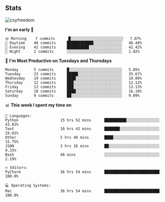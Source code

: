 ## Stats

<p><img src="https://github-readme-stats.vercel.app/api?username=Abhineel-Nandi&show_icons=true&theme=dracula" alt="cxyfreedom" /></p>

<!--START_SECTION:waka-->
**I'm an early 🐤** 

```text
🌞 Morning    7 commits      █░░░░░░░░░░░░░░░░░░░░░░░░   7.07% 
🌆 Daytime    48 commits     ████████████░░░░░░░░░░░░░   48.48% 
🌃 Evening    42 commits     ██████████░░░░░░░░░░░░░░░   42.42% 
🌙 Night      2 commits      ░░░░░░░░░░░░░░░░░░░░░░░░░   2.02%

```
📅 **I'm Most Productive on Tuesdays and Thursdays** 

```text
Monday       5 commits      █░░░░░░░░░░░░░░░░░░░░░░░░   5.05% 
Tuesday      23 commits     █████░░░░░░░░░░░░░░░░░░░░   35.67% 
Wednesday    19 commits     ████░░░░░░░░░░░░░░░░░░░░░   19.89% 
Thursday     12 commits     ███░░░░░░░░░░░░░░░░░░░░░░   12.12% 
Friday       13 commits     ███░░░░░░░░░░░░░░░░░░░░░░   13.13% 
Saturday     18 commits     ████░░░░░░░░░░░░░░░░░░░░░   16.18% 
Sunday       9 commits      ██░░░░░░░░░░░░░░░░░░░░░░░   9.09%

```


📊 **This week I spent my time on** 

```text
💬 Languages: 
Python                   15 hrs 52 mins      ██████████░░░░░░░░░░░░░░░   43.02% 
Text                     10 hrs 42 mins      ███████░░░░░░░░░░░░░░░░░░   29.01% 
Other                    5 hrs 48 mins       ████░░░░░░░░░░░░░░░░░░░░░   15.75% 
JSON                     3 hrs 26 mins       ██░░░░░░░░░░░░░░░░░░░░░░░   9.33% 
Bash                     48 mins             ░░░░░░░░░░░░░░░░░░░░░░░░░   2.19%

🔥 Editors: 
PyCharm                  36 hrs 54 mins      █████████████████████████   100.0%

💻 Operating Systems: 
Mac                      36 hrs 54 mins      █████████████████████████   100.0%

```


<!--END_SECTION:waka-->
